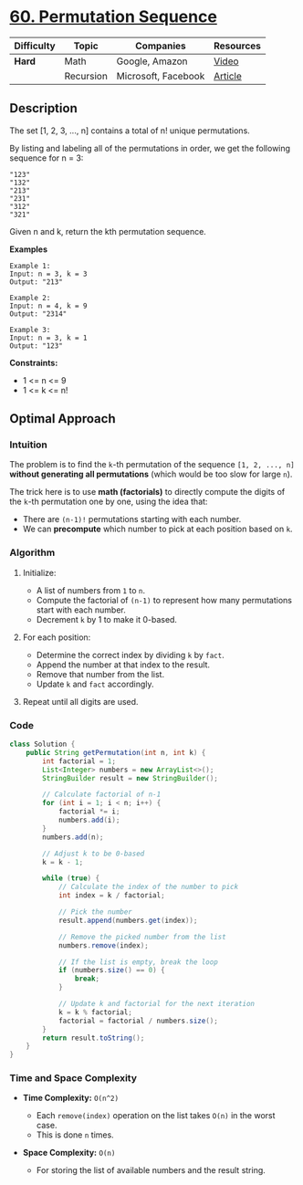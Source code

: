 # [60. Permutation Sequence](https://leetcode.com/problems/permutation-sequence/description/)

| Difficulty | Topic        | Companies           | Resources   |
| ---------- | ------------ | ------------------- | ----------- |
| **Hard**   | Math         | Google, Amazon      | [Video](https://youtu.be/wT7gcXLYoao?si=fQ4tcpYlkWYuOs49)   |
|            | Recursion    | Microsoft, Facebook | [Article](https://www.geeksforgeeks.org/find-the-k-th-permutation-sequence-of-first-n-natural-numbers/) |

## Description
The set [1, 2, 3, ..., n] contains a total of n! unique permutations.

By listing and labeling all of the permutations in order, we get the following sequence for n = 3:

```
"123"
"132"
"213"
"231"
"312"
"321"
```

Given n and k, return the kth permutation sequence.

**Examples**

```
Example 1:
Input: n = 3, k = 3
Output: "213"

Example 2:
Input: n = 4, k = 9
Output: "2314"

Example 3:
Input: n = 3, k = 1
Output: "123"
```

**Constraints:**

- 1 <= n <= 9  
- 1 <= k <= n!


## Optimal Approach

### Intuition

The problem is to find the `k`-th permutation of the sequence `[1, 2, ..., n]` **without generating all permutations** (which would be too slow for large `n`).  

The trick here is to use **math (factorials)** to directly compute the digits of the `k`-th permutation one by one, using the idea that:
- There are `(n-1)!` permutations starting with each number.
- We can **precompute** which number to pick at each position based on `k`.


### Algorithm

1. Initialize:
   - A list of numbers from `1` to `n`.
   - Compute the factorial of `(n-1)` to represent how many permutations start with each number.
   - Decrement `k` by 1 to make it 0-based.

2. For each position:
   - Determine the correct index by dividing `k` by `fact`.
   - Append the number at that index to the result.
   - Remove that number from the list.
   - Update `k` and `fact` accordingly.

3. Repeat until all digits are used.

### Code
```java
class Solution {
    public String getPermutation(int n, int k) {
        int factorial = 1;
        List<Integer> numbers = new ArrayList<>();
        StringBuilder result = new StringBuilder();

        // Calculate factorial of n-1
        for (int i = 1; i < n; i++) {
            factorial *= i;
            numbers.add(i);
        }
        numbers.add(n);

        // Adjust k to be 0-based
        k = k - 1;

        while (true) {
            // Calculate the index of the number to pick
            int index = k / factorial;

            // Pick the number
            result.append(numbers.get(index));

            // Remove the picked number from the list
            numbers.remove(index);

            // If the list is empty, break the loop
            if (numbers.size() == 0) {
                break;
            }

            // Update k and factorial for the next iteration
            k = k % factorial;
            factorial = factorial / numbers.size();
        }
        return result.toString();
    }
}
```

### Time and Space Complexity

- **Time Complexity:** `O(n^2)`
  - Each `remove(index)` operation on the list takes `O(n)` in the worst case.
  - This is done `n` times.

- **Space Complexity:** `O(n)`
  - For storing the list of available numbers and the result string.

